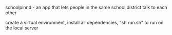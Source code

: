 schoolpinnd - an app that lets people in the same school district talk to each other

create a virtual environment, install all dependencies, "sh run.sh" to run on the local server
